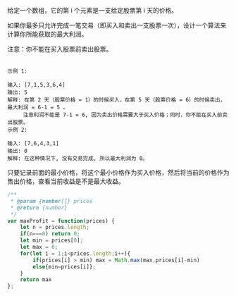 给定一个数组，它的第 i 个元素是一支给定股票第 i 天的价格。    

如果你最多只允许完成一笔交易（即买入和卖出一支股票一次），设计一个算法来计算你所能获取的最大利润。   

注意：你不能在买入股票前卖出股票。   
 
```
示例 1:

输入: [7,1,5,3,6,4]
输出: 5
解释: 在第 2 天（股票价格 = 1）的时候买入，在第 5 天（股票价格 = 6）的时候卖出，最大利润 = 6-1 = 5 。
     注意利润不能是 7-1 = 6, 因为卖出价格需要大于买入价格；同时，你不能在买入前卖出股票。
示例 2:

输入: [7,6,4,3,1]
输出: 0
解释: 在这种情况下, 没有交易完成, 所以最大利润为 0。
```

只要记录前面的最小价格，将这个最小价格作为买入价格，然后将当前的价格作为售出价格，查看当前收益是不是最大收益。
```js
/**
 * @param {number[]} prices
 * @return {number}
 */
var maxProfit = function(prices) {
    let n = prices.length;
    if(n===0) return 0;
    let min = prices[0];
    let max = 0;
    for(let i = 1;i<prices.length;i++){
        if(prices[i] > min) max = Math.max(max,prices[i]-min)
        else{min=prices[i]};
    }
    return max
};
```
